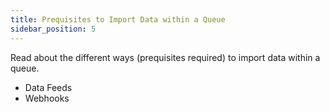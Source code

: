 ```yaml
---
title: Prequisites to Import Data within a Queue
sidebar_position: 5
---
```


Read about the different ways (prequisites required) to import data within a queue.

- Data Feeds
- Webhooks